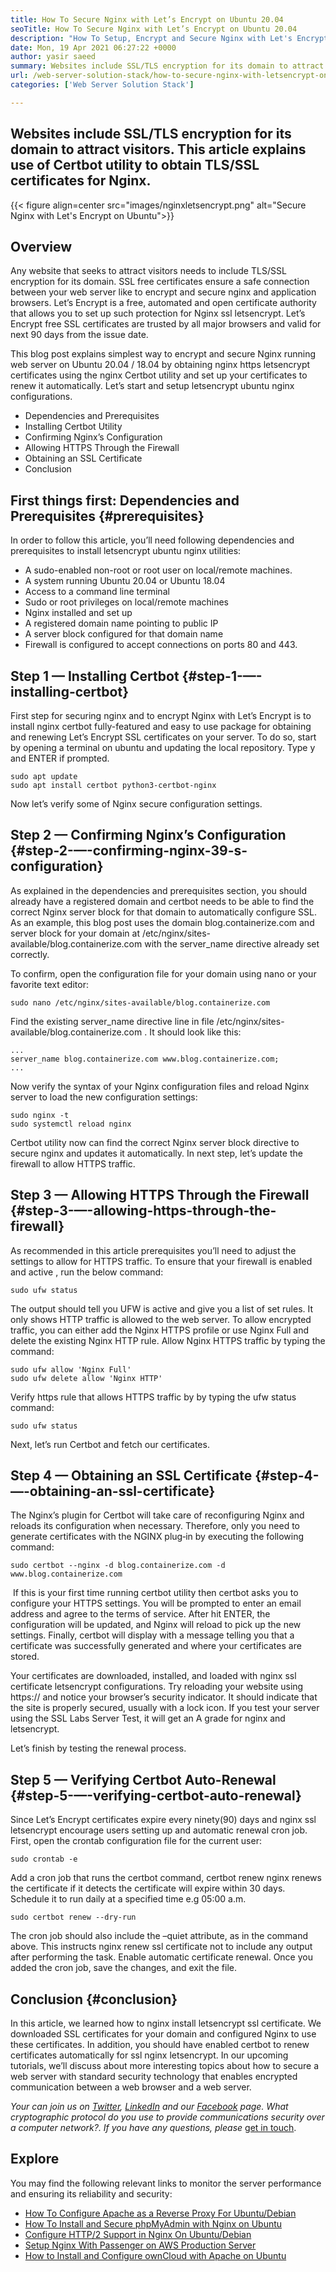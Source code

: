 ```yaml
---
title: How To Secure Nginx with Let’s Encrypt on Ubuntu 20.04
seoTitle: How To Secure Nginx with Let’s Encrypt on Ubuntu 20.04
description: "How To Setup, Encrypt and Secure Nginx with Let's Encrypt on Ubuntu. Let's Encrypt client to generate certificates to automatically configure Nginx."
date: Mon, 19 Apr 2021 06:27:22 +0000
author: yasir saeed
summary: Websites include SSL/TLS encryption for its domain to attract visitors. This article explains use of Certbot utility to obtain TLS/SSL certificates for Nginx.
url: /web-server-solution-stack/how-to-secure-nginx-with-letsencrypt-on-ubuntu-20-04/
categories: ['Web Server Solution Stack']

---
```

## Websites include SSL/TLS encryption for its domain to attract visitors. This article explains use of Certbot utility to obtain TLS/SSL certificates for Nginx.

{{< figure align=center src="images/nginxletsencrypt.png" alt="Secure Nginx with Let's Encrypt on Ubuntu">}}  

## **Overview**

Any website that seeks to attract visitors needs to include TLS/SSL encryption for its domain. SSL free certificates ensure a safe connection between your web server like to encrypt and secure nginx and application browsers. Let’s Encrypt is a free, automated and open certificate authority that allows you to set up such protection for Nginx ssl letsencrypt. Let’s Encrypt free SSL certificates are trusted by all major browsers and valid for next 90 days from the issue date.

This blog post explains simplest way to encrypt and secure Nginx running web server on Ubuntu 20.04 / 18.04 by obtaining nginx https letsencrypt certificates using the nginx Certbot utility and set up your certificates to renew it automatically. Let’s start and setup letsencrypt ubuntu nginx configurations.

  * Dependencies and Prerequisites
  * Installing Certbot Utility
  * Confirming Nginx’s Configuration
  * Allowing HTTPS Through the Firewall
  * Obtaining an SSL Certificate
  * Conclusion

## First things first: Dependencies and Prerequisites {#prerequisites}

In order to follow this article, you’ll need following dependencies and prerequisites to install letsencrypt ubuntu nginx utilities:

  * A sudo-enabled non-root or root user on local/remote machines.
  * A system running Ubuntu 20.04 or Ubuntu 18.04
  * Access to a command line terminal
  * Sudo or root privileges on local/remote machines
  * Nginx installed and set up
  * A registered domain name pointing to public IP
  * A server block configured for that domain name
  * Firewall is configured to accept connections on ports 80 and 443.

## Step 1 — Installing Certbot {#step-1-—-installing-certbot}

First step for securing nginx and to encrypt Nginx with Let’s Encrypt is to install nginx certbot fully-featured and easy to use package for obtaining and renewing Let’s Encrypt SSL certificates on your server. To do so, start by opening a terminal on ubuntu and updating the local repository. Type y and ENTER if prompted.


```
sudo apt update
sudo apt install certbot python3-certbot-nginx

```


Now let’s verify some of Nginx secure configuration settings.

## Step 2 — Confirming Nginx’s Configuration {#step-2-—-confirming-nginx-39-s-configuration}

As explained in the dependencies and prerequisites section, you should already have a registered domain and certbot needs to be able to find the correct Nginx server block for that domain to automatically configure SSL. As an example, this blog post uses the domain blog.containerize.com and server block for your domain at /etc/nginx/sites-available/blog.containerize.com with the server_name directive already set correctly.

To confirm, open the configuration file for your domain using nano or your favorite text editor:


```
sudo nano /etc/nginx/sites-available/blog.containerize.com

```


Find the existing server_name directive line in file /etc/nginx/sites-available/blog.containerize.com . It should look like this:


```
...
server_name blog.containerize.com www.blog.containerize.com;
...
```


Now verify the syntax of your Nginx configuration files and reload Nginx server to load the new configuration settings:


```
sudo nginx -t
sudo systemctl reload nginx

```


Certbot utility now can find the correct Nginx server block directive to secure nginx and updates it automatically. In next step, let’s update the firewall to allow HTTPS traffic.

## Step 3 — Allowing HTTPS Through the Firewall {#step-3-—-allowing-https-through-the-firewall}

As recommended in this article prerequisites you’ll need to adjust the settings to allow for HTTPS traffic. To ensure that your firewall is enabled and active , run the below command:


```
sudo ufw status

```


The output should tell you UFW is active and give you a list of set rules. It only shows HTTP traffic is allowed to the web server. To allow encrypted traffic, you can either add the Nginx HTTPS profile or use Nginx Full and delete the existing Nginx HTTP rule. Allow Nginx HTTPS traffic by typing the command:


```
sudo ufw allow 'Nginx Full'
sudo ufw delete allow 'Nginx HTTP'

```


Verify https rule that allows HTTPS traffic by by typing the ufw status command:


```
sudo ufw status

```


Next, let’s run Certbot and fetch our certificates.

## Step 4 — Obtaining an SSL Certificate {#step-4-—-obtaining-an-ssl-certificate}

The Nginx’s plugin for Certbot will take care of reconfiguring Nginx and reloads its configuration when necessary. Therefore, only you need to generate certificates with the NGINX plug‑in by executing the following command:


```
sudo certbot --nginx -d blog.containerize.com -d www.blog.containerize.com

```


 If this is your first time running certbot utility then certbot asks you to configure your HTTPS settings. You will be prompted to enter an email address and agree to the terms of service. After hit ENTER, the configuration will be updated, and Nginx will reload to pick up the new settings. Finally, certbot will display with a message telling you that a certificate was successfully generated and where your certificates are stored.

Your certificates are downloaded, installed, and loaded with nginx ssl certificate letsencrypt configurations. Try reloading your website using https:// and notice your browser’s security indicator. It should indicate that the site is properly secured, usually with a lock icon. If you test your server using the SSL Labs Server Test, it will get an A grade for nginx and letsencrypt.

Let’s finish by testing the renewal process.

## Step 5 — Verifying Certbot Auto-Renewal {#step-5-—-verifying-certbot-auto-renewal}

Since Let’s Encrypt certificates expire every ninety(90) days and nginx ssl letsencrypt encourage users setting up and automatic renewal cron job. First, open the crontab configuration file for the current user:


```
sudo crontab -e
```


Add a cron job that runs the certbot command, certbot renew nginx renews the certificate if it detects the certificate will expire within 30 days. Schedule it to run daily at a specified time e.g 05:00 a.m.


```
sudo certbot renew --dry-run

```


The cron job should also include the –quiet attribute, as in the command above. This instructs nginx renew ssl certificate not to include any output after performing the task. Enable automatic certificate renewal. Once you added the cron job, save the changes, and exit the file.

## Conclusion {#conclusion}

In this article, we learned how to nginx install letsencrypt ssl certificate. We downloaded SSL certificates for your domain and configured Nginx to use these certificates. In addition, you should have enabled certbot to renew certificates automatically for ssl nginx letsencrypt. In our upcoming tutorials, we’ll discuss about more interesting topics about how to secure a web server with standard security technology that enables encrypted communication between a web browser and a web server.

_Your can join us on [Twitter][1], [LinkedIn][2] and our [Facebook][3] page. What cryptographic protocol do you use to provide communications security over a computer network?. If you have any questions, please_ [get in touch][4].

## Explore

You may find the following relevant links to monitor the server performance and ensuring its reliability and security:

  * [How To Configure Apache as a Reverse Proxy For Ubuntu/Debian][5]
  * [How To Install and Secure phpMyAdmin with Nginx on Ubuntu][6]
  * [Configure HTTP/2 Support in Nginx On Ubuntu/Debian][7]
  * [Setup Nginx With Passenger on AWS Production Server][8]
  * [How to Install and Configure ownCloud with Apache on Ubuntu][9]

 [1]: https://twitter.com/containerize_co
 [2]: https://www.linkedin.com/company/containerize/
 [3]: http://facebook.com/containerize
 [4]: mailto:yasir.saeed@aspose.com
 [5]: https://blog.containerize.com/2021/05/21/how-to-configure-apache-as-a-reverse-proxy-for-ubuntudebian/
 [6]: https://blog.containerize.com/2021/06/04/how-to-install-and-secure-phpmyadmin-with-nginx-on-ubuntu/
 [7]: https://blog.containerize.com/2021/05/28/how-to-configure-http2-support-in-nginx-on-ubuntudebian/
 [8]: https://blog.containerize.com/2021/05/07/how-to-setup-nginx-with-passenger-on-aws-production-server/
 [9]: https://blog.containerize.com/2021/06/11/how-to-install-and-configure-owncloud-with-apache-on-ubuntu/